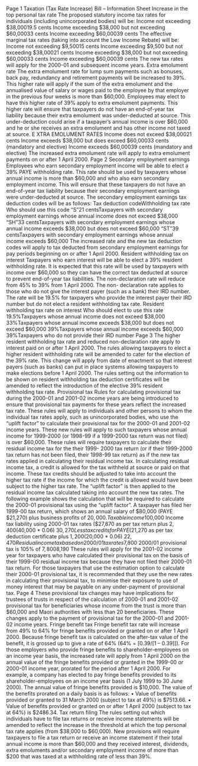 Page 1 Taxation (Tax Rate Increase) Bill – Information Sheet Increase in the top personal tax rate The proposed statutory income tax rates for individuals (including unincorporated bodies) will be: Income not exceeding $38,00019.5 cents Income exceeding $38,000 but not exceeding $60,00033 cents Income exceeding $60,00039 cents The effective marginal tax rates (taking into account the Low Income Rebate) will be: Income not exceeding $9,50015 cents Income exceeding $9,500 but not exceeding $38,00021 cents Income exceeding $38,000 but not exceeding $60,00033 cents Income exceeding $60,00039 cents The new tax rates will apply for the 2000-01 and subsequent income years. Extra emolument rate The extra emolument rate for lump sum payments such as bonuses, back pay, redundancy and retirement payments will be increased to 39%. This higher rate will apply if the sum of the extra emolument and the annualised value of salary or wages paid to the employee by that employer in the previous four weeks is more than $60,000. Employees may elect to have this higher rate of 39% apply to extra emolument payments. This higher rate will ensure that taxpayers do not have an end-of-year tax liability because their extra emolument was under-deducted at source. This under-deduction could arise if a taxpayer’s annual income is over $60,000 and he or she receives an extra emolument and has other income not taxed at source. E XTRA EMOLUMENT RATES Income does not exceed $38,00021 cents Income exceeds $38,000 but does exceed $60,00033 cents (mandatory and elective) Income exceeds $60,00039 cents (mandatory and elective) The increased extra emolument rate will apply to extra emolument payments on or after 1 April 2000. Page 2 Secondary employment earnings Employees who earn secondary employment income will be able to elect a 39% PAYE withholding rate. This rate should be used by taxpayers whose annual income is more than $60,000 and who also earn secondary employment income. This will ensure that these taxpayers do not have an end-of-year tax liability because their secondary employment earnings were under-deducted at source. The secondary employment earnings tax deduction codes will be as follows: Tax deduction codeWithholding tax rate Who should use this code “S”21 centsTaxpayers with secondary employment earnings whose annual income does not exceed $38,000 “SH”33 centsTaxpayers with secondary employment earnings whose annual income exceeds $38,000 but does not exceed $60,000 “ST”39 centsTaxpayers with secondary employment earnings whose annual income exceeds $60,000 The increased rate and the new tax deduction codes will apply to tax deducted from secondary employment earnings for pay periods beginning on or after 1 April 2000. Resident withholding tax on interest Taxpayers who earn interest will be able to elect a 39% resident withholding rate. It is expected that this rate will be used by taxpayers with income over $60,000 so they can have the correct tax deducted at source to prevent end-of-year tax liabilities. The non-declaration rate will reduce from 45% to 39% from 1 April 2000. The non- declaration rate applies to those who do not give the interest payer (such as a bank) their IRD number. The rate will be 19.5% for taxpayers who provide the interest payer their IRD number but do not elect a resident withholding tax rate. Resident withholding tax rate on interest Who should elect to use this rate 19.5%Taxpayers whose annual income does not exceed $38,000 33%Taxpayers whose annual income exceeds $38,000 but does not exceed $60,000 39%Taxpayers whose annual income exceeds $60,000 39%Taxpayers who do not provide their IRD number Page 3 The higher resident withholding tax rate and reduced non-declaration rate apply to interest paid on or after 1 April 2000. The rules allowing taxpayers to elect a higher resident withholding rate will be amended to cater for the election of the 39% rate. This change will apply from date of enactment so that interest payers (such as banks) can put in place systems allowing taxpayers to make elections before 1 April 2000. The rules setting out the information to be shown on resident withholding tax deduction certificates will be amended to reflect the introduction of the elective 39% resident withholding tax rate. Provisional tax Rules for calculating provisional tax during the 2000-01 and 2001-02 income years are being introduced to ensure that provisional tax payments for these years reflect the increased tax rate. These rules will apply to individuals and other persons to whom the individual tax rates apply, such as unincorporated bodies, who use the “uplift factor” to calculate their provisional tax for the 2000-01 and 2001-02 income years. These new rules will apply to such taxpayers whose annual income for 1999-2000 (or 1998-99 if a 1999-2000 tax return was not filed) is over $60,000. These rules will require taxpayers to calculate their residual income tax for the their 1999- 2000 tax return (or if their 1999-2000 tax return has not been filed, their 1998-99 tax return) as if the new tax rates applied in calculating their residual income tax. In calculating residual income tax, a credit is allowed for the tax withheld at source or paid on that income. These tax credits should be adjusted to take into account the higher tax rate if the income for which the credit is allowed would have been subject to the higher tax rate. The “uplift factor” is then applied to the residual income tax calculated taking into account the new tax rates. The following example shows the calculation that will be required to calculate the 2000-01 provisional tax using the “uplift factor”. A taxpayer has filed her 1999-00 tax return, which shows an annual salary of $80,000 (PAYE $21,270) plus business profits of $20,000. Taxable income$100,000 Income tax liability using 2000-01 tax rates ($27,870 as per tax return plus $2,400 ($40,000 \* 0.06) $30,270 Less tax credits for PAYE ($21,270 as per tax deduction certificate plus $1,200 ($20,000 \* 0.06) $22,470 Residual income tax based on 2000/01 tax rates$7,800 2000/01 provisional tax is 105% of $7,800$8,190 These rules will apply for the 2001-02 income year for taxpayers who have calculated their provisional tax on the basis of their 1999-00 residual income tax because they have not filed their 2000-01 tax return. For those taxpayers that use the estimation option to calculate their 2000-01 provisional tax, it is recommended that they use the new rates in calculating their provisional tax, to minimise their exposure to use of money interest that may be payable on any under-payment of provisional tax. Page 4 These provisional tax changes may have implications for trustees of trusts in respect of the calculation of 2000-01 and 2001-02 provisional tax for beneficiaries whose income from the trust is more than $60,000 and Maori authorities with less than 20 beneficiaries. These changes apply to the payment of provisional tax for the 2000-01 and 2001-02 income years. Fringe benefit tax Fringe benefit tax rate will increase from 49% to 64% for fringe benefits provided or granted on or after 1 April 2000. Because fringe benefit tax is calculated on the after-tax value of the benefit, it is grossed up to give a rate of 64% (64% = \[0.39/\[1 – 0.39\]\]). For those employers who provide fringe benefits to shareholder-employees on an income year basis, the increased rate will apply from 1 April 2000 on the annual value of the fringe benefits provided or granted in the 1999-00 or 2000-01 income year, prorated for the period after 1 April 2000. For example, a company has elected to pay fringe benefits provided to its shareholder-employees on an income year basis (1 July 1999 to 30 June 2000). The annual value of fringe benefits provided is $10,000. The value of the benefits prorated on a daily basis is as follows: • Value of benefits provided or granted to 31 March 2000 (subject to tax at 49%) is $7513.66. • Value of benefits provided or granted on or after 1 April 2000 (subject to tax at 64%) is $2486.34. Tax return filing The rules setting out which individuals have to file tax returns or receive income statements will be amended to reflect the increase in the threshold at which the top personal tax rate applies (from $38,000 to $60,000). New provisions will require taxpayers to file a tax return or receive an income statement if their total annual income is more than $60,000 and they received interest, dividends, extra emoluments and/or secondary employment income of more than $200 that was taxed at a withholding rate of less than 39%.